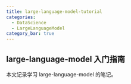 ```yaml
---
title: large-language-model-tutorial
categories:
  - DataScience
  - LargeLanguageModel
category_bar: true
---
```


## large-language-model 入门指南

本文记录学习 large-language-model 的笔记。
